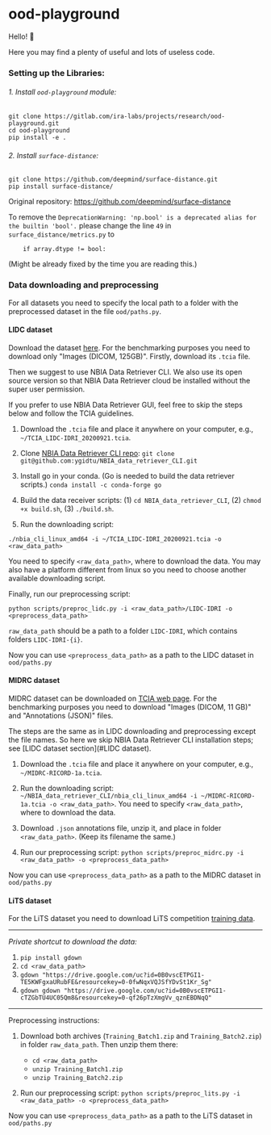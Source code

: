 # ood-playground

Hello! :vulcan_salute:

Here you may find a plenty of useful and lots of useless code.

### Setting up the Libraries:

###### 1. Install `ood-playground` module:

```
git clone https://gitlab.com/ira-labs/projects/research/ood-playground.git
cd ood-playground
pip install -e .
```

###### 2. Install `surface-distance`:
```
git clone https://github.com/deepmind/surface-distance.git
pip install surface-distance/
```

Original repository: https://github.com/deepmind/surface-distance

To remove the `DeprecationWarning: 'np.bool' is a deprecated alias
for the builtin 'bool'.` please change the line `49`
in `surface_distance/metrics.py` to

```
    if array.dtype != bool:
```

(Might be already fixed by the time you are reading this.)

### Data downloading and preprocessing

For all datasets you need to specify the local path 
to a folder with the preprocessed dataset in the file `ood/paths.py`.

#### LIDC dataset
Download the dataset
[here](https://wiki.cancerimagingarchive.net/display/Public/LIDC-IDRI).
For the benchmarking purposes you need to download only "Images (DICOM, 125GB)".
Firstly, download its `.tcia` file.

Then we suggest to use NBIA Data Retriever CLI.
We also use its open source version so that NBIA Data Retriever
cloud be installed without the super user permission.

If you prefer to use NBIA Data Retriever GUI,
feel free to skip the steps below and follow the TCIA guidelines.

1. Download the `.tcia` file and place it anywhere on your computer,
e.g., `~/TCIA_LIDC-IDRI_20200921.tcia`.

2. Clone
[NBIA Data Retriever CLI repo](https://github.com/ygidtu/NBIA_data_retriever_CLI):
`git clone git@github.com:ygidtu/NBIA_data_retriever_CLI.git`

3. Install go in your conda.
(Go is needed to build the data retriever scripts.)
`conda install -c conda-forge go`

4. Build the data receiver scripts:
(1) `cd NBIA_data_retriever_CLI`, (2) `chmod +x build.sh`, (3) `./build.sh`.
    
5. Run the downloading script:

```
./nbia_cli_linux_amd64 -i ~/TCIA_LIDC-IDRI_20200921.tcia -o <raw_data_path>
``` 


You need to specify `<raw_data_path>`, where to download the data.
You may also have a platform different from linux
so you need to choose another available downloading script.   

Finally, run our preprocessing script:

```
python scripts/preproc_lidc.py -i <raw_data_path>/LIDC-IDRI -o <preprocess_data_path>
```

`raw_data_path` should be a path to a folder `LIDC-IDRI`,
which contains folders `LIDC-IDRI-{i}`.

Now you can use `<preprocess_data_path>`
as a path to the LIDC dataset in `ood/paths.py`


#### MIDRC dataset

MIDRC dataset can be downloaded on
[TCIA web page](https://wiki.cancerimagingarchive.net/pages/viewpage.action?pageId=80969742).
For the benchmarking purposes you need to download "Images (DICOM, 11 GB)"
and "Annotations (JSON)" files.

The steps are the same as in LIDC downloading and preprocessing
except the file names.
So here we skip NBIA Data Retriever CLI installation steps;
see [LIDC dataset section](#LIDC dataset).

1. Download the `.tcia` file and place it anywhere on your computer,
e.g., `~/MIDRC-RICORD-1a.tcia`.

2. Run the downloading script:
`~/NBIA_data_retriever_CLI/nbia_cli_linux_amd64 -i ~/MIDRC-RICORD-1a.tcia -o <raw_data_path>`. 
You need to specify `<raw_data_path>`, where to download the data.

3. Download `.json` annotations file, unzip it, and place in folder `<raw_data_path>`.
(Keep its filename the same.)

4. Run our preprocessing script:
`python scripts/preproc_midrc.py -i <raw_data_path> -o <preprocess_data_path>`

Now you can use `<preprocess_data_path>`
as a path to the MIDRC dataset in `ood/paths.py`


#### LiTS dataset

For the LiTS dataset you need to download LiTS competition
[training data](https://competitions.codalab.org/competitions/17094).

*****

*Private shortcut to download the data:*


1. `pip install gdown`
2. `cd <raw_data_path>`
3. `gdown "https://drive.google.com/uc?id=0B0vscETPGI1-TE5KWFgxaURubFE&resourcekey=0-0fwNqxVQJSfYDvSt1Kr_Sg"`
4. `gdown gdown "https://drive.google.com/uc?id=0B0vscETPGI1-cTZGbTU4UC05Qm8&resourcekey=0-qf26pTzXmgVv_qznEBDNqQ"`

*****

Preprocessing instructions:

1. Download both archives (`Training_Batch1.zip` and `Training_Batch2.zip`) in folder
`raw_data_path`. Then unzip them there: 
    - `cd <raw_data_path>`
    - `unzip Training_Batch1.zip`
    - `unzip Training_Batch2.zip`
    
2. Run our preprocessing script:
`python scripts/preproc_lits.py -i <raw_data_path> -o <preprocess_data_path>`

Now you can use `<preprocess_data_path>`
as a path to the LiTS dataset in `ood/paths.py`
